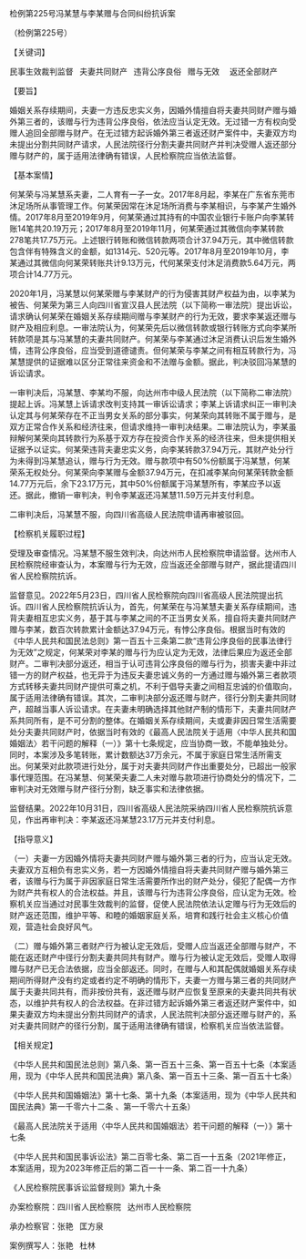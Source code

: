 检例第225号冯某慧与李某赠与合同纠纷抗诉案

（检例第225号）

【关键词】

民事生效裁判监督  夫妻共同财产  违背公序良俗  赠与无效   返还全部财产

【要旨】

婚姻关系存续期间，夫妻一方违反忠实义务，因婚外情擅自将夫妻共同财产赠与婚外第三者的，该赠与行为违背公序良俗，依法应当认定无效。无过错一方有权向受赠人追回全部赠与财产。在无过错方起诉婚外第三者返还财产案件中，夫妻双方均未提出分割共同财产请求，人民法院径行分割夫妻共同财产并判决受赠人返还部分赠与财产的，属于适用法律确有错误，人民检察院应当依法监督。

【基本案情】

何某荣与冯某慧系夫妻，二人育有一子一女。2017年8月起，李某在广东省东莞市沐足场所从事管理工作。何某荣因常在沐足场所消费与李某相识，与李某产生婚外情。2017年8月至2019年9月，何某荣通过其持有的中国农业银行卡账户向李某转账14笔共20.19万元；2017年8月至2019年11月，何某荣通过其微信向李某转款278笔共17.75万元。上述银行转账和微信转款两项合计37.94万元，其中微信转款包含伴有特殊含义的金额，如1314元、520元等。2017年8月至2019年10月，李某通过其微信向何某荣转账共计9.13万元，代何某荣支付沐足消费款5.64万元，两项合计14.77万元。

2020年1月，冯某慧以何某荣赠与李某财产的行为侵害其财产权益为由，以李某为被告、何某荣为第三人向四川省宣汉县人民法院（以下简称一审法院）提出诉讼，请求确认何某荣在婚姻关系存续期间赠与李某财产的行为无效，要求李某返还赠与财产及相应利息。一审法院认为，何某荣先后以微信转款或银行转账方式向李某所转款项是其与冯某慧的夫妻共同财产。何某荣与李某通过沐足消费认识后发生婚外情，违背公序良俗，应当受到道德谴责。但何某荣与李某之间有相互转款行为，冯某慧提供的证据难以区分正常往来资金和不法赠与金额。据此，判决驳回冯某慧的诉讼请求。

一审判决后，冯某慧、李某均不服，向达州市中级人民法院（以下简称二审法院）提起上诉。冯某慧上诉请求改判支持其一审诉讼请求；李某上诉请求纠正一审判决认定其与何某荣存在不正当男女关系的部分事实，何某荣向其转账不属于赠与，是双方正常合作关系和经济往来，但请求维持一审判决结果。二审法院认为，李某虽辩解何某荣向其转款行为系基于双方存在投资合作关系的经济往来，但未提供相关证据予以证实。何某荣违背夫妻忠实义务，向李某转款37.94万元，其财产处分行为未得到冯某慧追认，赠与行为无效。赠与款项中有50%份额属于冯某慧，何某荣系无权处分。何某荣向李某赠与金额37.94万元，在扣减李某向何某荣转款金额14.77万元后，余下23.17万元，其中50%份额属于冯某慧所有，李某应予以返还。据此，撤销一审判决，判令李某返还冯某慧11.59万元并支付利息。

二审判决后，冯某慧不服，向四川省高级人民法院申请再审被驳回。

【检察机关履职过程】

受理及审查情况。冯某慧不服生效判决，向达州市人民检察院申请监督。达州市人民检察院经审查认为，本案赠与行为无效，应当返还全部赠与财产，据此提请四川省人民检察院抗诉。

监督意见。2022年5月23日，四川省人民检察院向四川省高级人民法院提出抗诉。四川省人民检察院抗诉认为，首先，何某荣在与冯某慧夫妻关系存续期间，违背夫妻相互忠实义务，基于其与李某之间的不正当男女关系，擅自将夫妻共同财产赠与李某，数百次转款累计金额达37.94万元，有悖公序良俗。根据当时有效的《中华人民共和国民法总则》第一百五十三条第二款“违背公序良俗的民事法律行为无效”之规定，何某荣对李某的赠与行为应认定为无效，法律后果应为返还全部财产。二审判决部分返还，相当于认可违背公序良俗的赠与行为，损害夫妻中非过错一方的财产权益，也无异于为违反夫妻忠诚义务的一方通过赠与婚外第三者款项方式转移夫妻共同财产提供可乘之机，不利于倡导夫妻之间相互忠诚的价值取向，属于适用法律确有错误。其次，二审判决部分返还赠与财产，径行分割夫妻共同财产，超越当事人诉讼请求。在夫妻未明确选择其他财产制的情形下，夫妻共同财产系共同所有，是不可分割的整体。在婚姻关系存续期间，夫或妻非因日常生活需要处分夫妻共同财产时，依据当时有效的《最高人民法院关于适用〈中华人民共和国婚姻法〉若干问题的解释（一）》第十七条规定，应当协商一致，不能单独处分。同时，本案涉及多笔转账，累计数额达37万余元，不属于家庭日常生活所需支出。何某荣对此款项进行处分，属于对夫妻共同财产作出重要处分，已超出一般家事代理范围。在冯某慧、何某荣夫妻二人未对赠与款项进行协商处分的情况下，二审判决对无效赠与财产径行分割，缺乏事实和法律依据。

监督结果。2022年10月31日，四川省高级人民法院采纳四川省人民检察院抗诉意见，作出再审判决：李某返还冯某慧23.17万元并支付利息。

【指导意义】

（一）夫妻一方因婚外情将夫妻共同财产赠与婚外第三者的行为，应当认定无效。夫妻双方互相负有忠实义务，若一方因婚外情擅自将夫妻共同财产赠与婚外第三者，该赠与行为属于非因家庭日常生活需要所作出的财产处分，侵犯了配偶一方作为财产共有权人的合法权益。并且，该赠与行为违背公序良俗，应认定为无效。检察机关应当通过对民事生效裁判的监督，促使人民法院依法认定赠与行为无效后的财产返还范围，维护平等、和睦的婚姻家庭关系，培育和践行社会主义核心价值观，营造社会良好风气。

（二）赠与婚外第三者财产行为被认定无效后，受赠人应当返还全部赠与财产，不能在返还财产中径行分割夫妻共同共有财产。赠与行为被认定无效后，受赠人取得赠与财产已无合法依据，应当全部返还。同时，在赠与人和其配偶就婚姻关系存续期间所得财产没有约定或者约定不明确的情形下，夫妻一方赠与第三者的共同财产属于夫妻共同共有，而非按份共有，返还赠与财产应恢复至原来的夫妻共同共有状态，以维护共有权人的合法权益。在非过错方起诉婚外第三者返还财产案件中，如果夫妻双方均未提出分割共同财产的请求，人民法院判决部分返还赠与财产的，系对夫妻共同财产的径行分割，属于适用法律确有错误，检察机关应当依法监督。

【相关规定】

《中华人民共和国民法总则》第八条、第一百五十三条、第一百五十七条（本案适用，现为《中华人民共和国民法典》第八条、第一百五十三条、第一百五十七条）

《中华人民共和国婚姻法》第十七条、第十九条（本案适用，现为《中华人民共和国民法典》第一千零六十二条 、第一千零六十五条）

《最高人民法院关于适用〈中华人民共和国婚姻法〉若干问题的解释（一）》第十七条

《中华人民共和国民事诉讼法》第二百零七条、第二百一十五条（2021年修正，本案适用，现为2023年修正后的第二百一十一条、第二百一十九条）

《人民检察院民事诉讼监督规则》第九十条

办案检察院：四川省人民检察院  达州市人民检察院

承办检察官：张艳  匡方泉 

案例撰写人：张艳  杜林
